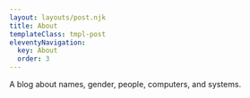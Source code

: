 ```yaml
---
layout: layouts/post.njk
title: About
templateClass: tmpl-post
eleventyNavigation:
  key: About
  order: 3
---
```


A blog about names, gender, people, computers, and systems.